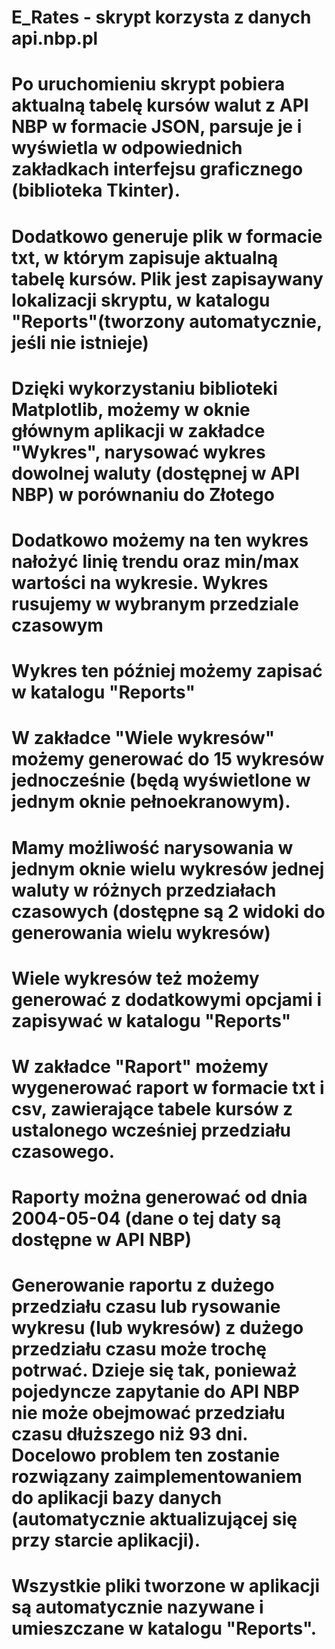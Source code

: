 # E_Rates - skrypt korzysta z danych api.nbp.pl
# Po uruchomieniu skrypt pobiera aktualną tabelę kursów walut z API NBP w formacie JSON, parsuje je i wyświetla w odpowiednich zakładkach interfejsu graficznego (biblioteka Tkinter). 
# Dodatkowo generuje plik w formacie txt, w którym zapisuje aktualną tabelę kursów. Plik jest zapisaywany lokalizacji skryptu, w katalogu "Reports"(tworzony automatycznie, jeśli nie istnieje)
# Dzięki wykorzystaniu biblioteki Matplotlib, możemy w oknie głównym aplikacji w zakładce "Wykres", narysować wykres dowolnej waluty (dostępnej w API NBP) w porównaniu do Złotego
# Dodatkowo możemy na ten wykres nałożyć linię trendu oraz min/max wartości na wykresie. Wykres rusujemy w wybranym przedziale czasowym
# Wykres ten później możemy zapisać w katalogu "Reports"
# W zakładce "Wiele wykresów" możemy generować do 15 wykresów jednocześnie (będą wyświetlone w jednym oknie pełnoekranowym). 
# Mamy możliwość narysowania w jednym oknie wielu wykresów jednej waluty w różnych przedziałach czasowych (dostępne są 2 widoki do generowania wielu wykresów)
# Wiele wykresów też możemy generować z dodatkowymi opcjami i zapisywać w katalogu "Reports"
# W zakładce "Raport" możemy wygenerować raport w formacie txt i csv, zawierające tabele kursów z ustalonego wcześniej przedziału czasowego.
# Raporty można generować od dnia 2004-05-04 (dane o tej daty są dostępne w API NBP)
# Generowanie raportu z dużego przedziału czasu lub rysowanie wykresu (lub wykresów) z dużego przedziału czasu może trochę potrwać. Dzieje się tak, ponieważ pojedyncze zapytanie do API NBP nie może obejmować przedziału czasu dłuższego niż 93 dni. Docelowo problem ten zostanie rozwiązany zaimplementowaniem do aplikacji bazy danych (automatycznie aktualizującej się przy starcie aplikacji).
# Wszystkie pliki tworzone w aplikacji są automatycznie nazywane i umieszczane w katalogu "Reports".
